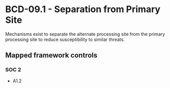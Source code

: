 # BCD-09.1 - Separation from Primary Site
Mechanisms exist to separate the alternate processing site from the primary processing site to reduce susceptibility to similar threats.
## Mapped framework controls
### SOC 2
- A1.2
